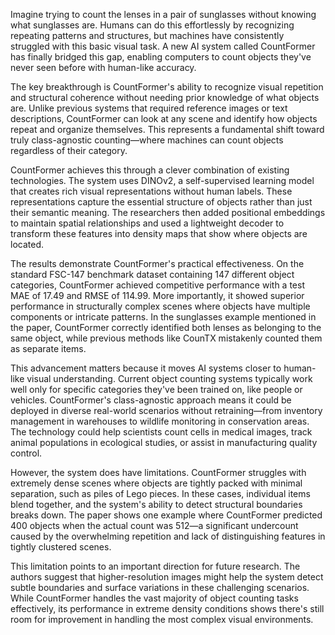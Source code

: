 Imagine trying to count the lenses in a pair of sunglasses without knowing what sunglasses are. Humans can do this effortlessly by recognizing repeating patterns and structures, but machines have consistently struggled with this basic visual task. A new AI system called CountFormer has finally bridged this gap, enabling computers to count objects they've never seen before with human-like accuracy.

The key breakthrough is CountFormer's ability to recognize visual repetition and structural coherence without needing prior knowledge of what objects are. Unlike previous systems that required reference images or text descriptions, CountFormer can look at any scene and identify how objects repeat and organize themselves. This represents a fundamental shift toward truly class-agnostic counting—where machines can count objects regardless of their category.

CountFormer achieves this through a clever combination of existing technologies. The system uses DINOv2, a self-supervised learning model that creates rich visual representations without human labels. These representations capture the essential structure of objects rather than just their semantic meaning. The researchers then added positional embeddings to maintain spatial relationships and used a lightweight decoder to transform these features into density maps that show where objects are located.

The results demonstrate CountFormer's practical effectiveness. On the standard FSC-147 benchmark dataset containing 147 different object categories, CountFormer achieved competitive performance with a test MAE of 17.49 and RMSE of 114.99. More importantly, it showed superior performance in structurally complex scenes where objects have multiple components or intricate patterns. In the sunglasses example mentioned in the paper, CountFormer correctly identified both lenses as belonging to the same object, while previous methods like CounTX mistakenly counted them as separate items.

This advancement matters because it moves AI systems closer to human-like visual understanding. Current object counting systems typically work well only for specific categories they've been trained on, like people or vehicles. CountFormer's class-agnostic approach means it could be deployed in diverse real-world scenarios without retraining—from inventory management in warehouses to wildlife monitoring in conservation areas. The technology could help scientists count cells in medical images, track animal populations in ecological studies, or assist in manufacturing quality control.

However, the system does have limitations. CountFormer struggles with extremely dense scenes where objects are tightly packed with minimal separation, such as piles of Lego pieces. In these cases, individual items blend together, and the system's ability to detect structural boundaries breaks down. The paper shows one example where CountFormer predicted 400 objects when the actual count was 512—a significant undercount caused by the overwhelming repetition and lack of distinguishing features in tightly clustered scenes.

This limitation points to an important direction for future research. The authors suggest that higher-resolution images might help the system detect subtle boundaries and surface variations in these challenging scenarios. While CountFormer handles the vast majority of object counting tasks effectively, its performance in extreme density conditions shows there's still room for improvement in handling the most complex visual environments.
